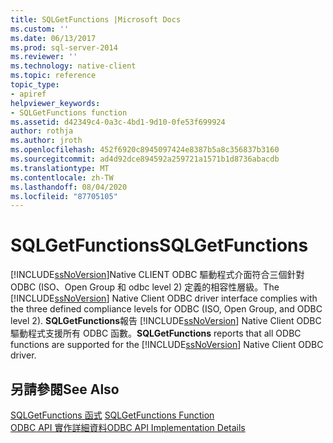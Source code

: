 ```yaml
---
title: SQLGetFunctions |Microsoft Docs
ms.custom: ''
ms.date: 06/13/2017
ms.prod: sql-server-2014
ms.reviewer: ''
ms.technology: native-client
ms.topic: reference
topic_type:
- apiref
helpviewer_keywords:
- SQLGetFunctions function
ms.assetid: d42349c4-0a3c-4bd1-9d10-0fe53f699924
author: rothja
ms.author: jroth
ms.openlocfilehash: 452f6920c8945097424e8387b5a8c356837b3160
ms.sourcegitcommit: ad4d92dce894592a259721a1571b1d8736abacdb
ms.translationtype: MT
ms.contentlocale: zh-TW
ms.lasthandoff: 08/04/2020
ms.locfileid: "87705105"
---
```

# <a name="sqlgetfunctions"></a><span data-ttu-id="a3d6b-102">SQLGetFunctions</span><span class="sxs-lookup"><span data-stu-id="a3d6b-102">SQLGetFunctions</span></span>
  <span data-ttu-id="a3d6b-103">[!INCLUDE[ssNoVersion](../../includes/ssnoversion-md.md)]Native CLIENT ODBC 驅動程式介面符合三個針對 ODBC (ISO、Open Group 和 odbc level 2) 定義的相容性層級。</span><span class="sxs-lookup"><span data-stu-id="a3d6b-103">The [!INCLUDE[ssNoVersion](../../includes/ssnoversion-md.md)] Native Client ODBC driver interface complies with the three defined compliance levels for ODBC (ISO, Open Group, and ODBC level 2).</span></span> <span data-ttu-id="a3d6b-104">**SQLGetFunctions**報告 [!INCLUDE[ssNoVersion](../../includes/ssnoversion-md.md)] Native Client ODBC 驅動程式支援所有 ODBC 函數。</span><span class="sxs-lookup"><span data-stu-id="a3d6b-104">**SQLGetFunctions** reports that all ODBC functions are supported for the [!INCLUDE[ssNoVersion](../../includes/ssnoversion-md.md)] Native Client ODBC driver.</span></span>  
  
## <a name="see-also"></a><span data-ttu-id="a3d6b-105">另請參閱</span><span class="sxs-lookup"><span data-stu-id="a3d6b-105">See Also</span></span>  
 <span data-ttu-id="a3d6b-106">[SQLGetFunctions 函式](https://go.microsoft.com/fwlink/?LinkId=59353) </span><span class="sxs-lookup"><span data-stu-id="a3d6b-106">[SQLGetFunctions Function](https://go.microsoft.com/fwlink/?LinkId=59353) </span></span>  
 [<span data-ttu-id="a3d6b-107">ODBC API 實作詳細資料</span><span class="sxs-lookup"><span data-stu-id="a3d6b-107">ODBC API Implementation Details</span></span>](odbc-api-implementation-details.md)  
  
  
